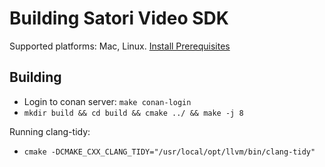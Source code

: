 # Building Satori Video SDK

Supported platforms: Mac, Linux. [Install Prerequisites](prerequisites.md)

## Building

* Login to conan server: `make conan-login`
* `mkdir build && cd build && cmake ../ && make -j 8`

Running clang-tidy:
* `cmake -DCMAKE_CXX_CLANG_TIDY="/usr/local/opt/llvm/bin/clang-tidy"`
